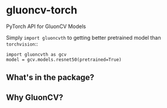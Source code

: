 # gluoncv-torch
PyTorch API for GluonCV Models

Simply `import gluoncvth` to getting better pretrained model than `torchvision`::
 
    import gluoncvth as gcv
    model = gcv.models.resnet50(pretrained=True)

## What's in the package?


## Why GluonCV?
